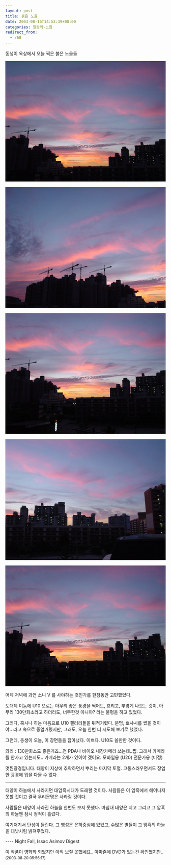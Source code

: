 ```yaml
---
layout: post
title: 붉은 노을
date: 2003-08-16T14:53:39+00:00
categories: 일상의-느낌
redirect_from:
  - /68
---
```


동생이 옥상에서 오늘 찍은 붉은 노을들

![ ](/assets/media/logs_archives_DSC01433.jpg)

![ ](/assets/media/logs_archives_DSC01434.jpg)

![ ](/assets/media/logs_archives_DSC01435.jpg)

![ ](/assets/media/logs_archives_DSC01436.jpg)

![ ](/assets/media/logs_archives_DSC01437.jpg)

어제 저녁에 과연 소니 V 를 사야하는 것인가를 한참동안 고민했었다.

도대체 이놈에 U10 으로는 아무리 좋은 풍경을 찍어도, 흐리고, 뿌옇게 나오는 것이, 아무리 130만화소라고 하더라도, 너무한것 아니야? 라는 불평을 하고 있었다.

그러다, 혹시나 하는 마음으로 U10 갤러리들을 뒤적거렸다. 분명, 뽀샤시를 썼을 것이야.. 라고 속으로 중얼거렸지만, 그래도, 오늘 한번 더 시도해 보기로 했었다.

그런데, 동생이 오늘, 이 장면들을 잡아냈다. 이쁘다. U10도 쓸만한 것이다.
<div id=comments>
<div class=comment>
<!--- cmt:143 --->
<!--- mail: --->
<!--- parent:0 --->
와리 : 
130만화소도 좋은거죠...전 PDA나 바이오 내장카메라 쓰는데..쩝.
그래서 카메라를 안사고 있는지도..
카메라는 2개가 있어야 겠어요. 모바일용 (U20) 전문가용 (미정)

멋찐광경입니다. 태양이 지상에 추락하면서 뿌리는 마지막 토혈.
고통스러우면서도 장엄한 광경에 입을 다물 수 없다.

-----------
태양이 하늘에서 사라지면 대암흑시대가 도래할 것이다.
사람들은 이 암흑에서 헤어나지 못할 것이고 결국 우리문명은 사라질 것이다.

사람들은 태양이 사라진 하늘을 한번도 보지 못했다.
마침내 태양은 지고 그리고 그 암흑의 하늘엔 잠시 정적이 흘렀다.

여기저기서 탄성이 들린다. 그 행성은 은하중심에 있었고,
수많은 별들이 그 암흑의 하늘을 대낮처럼 밝혀주었다.

---- Night Fall, Issac Asimov Digest

이 작품이 영화화 되었지만 아직 보질 못했네요..
아마존에 DVD가 있는건 확인했지만..
 <small>(2003-08-20 05:56:17)</small>
</div>
</div>
